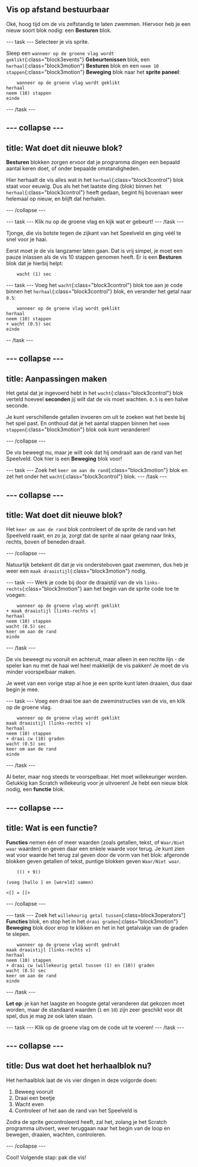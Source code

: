 ## Vis op afstand bestuurbaar

Oké, hoog tijd om de vis zelfstandig te laten zwemmen. Hiervoor heb je een nieuw soort blok nodig: een **Besturen** blok.

--- task --- Selecteer je vis sprite.

Sleep een `wanneer op de groene vlag wordt geklikt`{:class="block3events"} **Gebeurtenissen** blok, een `herhaal`{:class="block3motion"} **Besturen** blok en een `neem 10 stappen`{:class="block3motion"} **Beweging** blok naar het **sprite paneel**:

```blocks3
    wanneer op de groene vlag wordt geklikt
herhaal
neem (10) stappen
einde
```

--- /task ---

--- collapse ---
---
title: Wat doet dit nieuwe blok?
---

**Besturen** blokken zorgen ervoor dat je programma dingen een bepaald aantal keren doet, of onder bepaalde omstandigheden.

Hier herhaalt de vis alles wat in het `herhaal`{:class="block3control"} blok staat voor eeuwig. Dus als het het laatste ding (blok) binnen het `herhaal`{:class="block3control"} heeft gedaan, begint hij bovenaan weer helemaal op nieuw, en blijft dat herhalen.

--- /collapse ---

--- task --- Klik nu op de groene vlag en kijk wat er gebeurt! --- /task ---

Tjonge, die vis botste tegen de zijkant van het Speelveld en ging véél te snel voor je haai.

Eerst moet je de vis langzamer laten gaan. Dat is vrij simpel, je moet een pauze inlassen als de vis 10 stappen genomen heeft. Er is een **Besturen** blok dat je hierbij helpt:

```blocks3
    wacht (1) sec
```

--- task --- Voeg het `wacht`{:class="block3control"} blok toe aan je code binnen het `herhaal`{:class="block3control"} blok, en verander het getal naar `0.5`:

```blocks3
    wanneer op de groene vlag wordt geklikt
herhaal
neem (10) stappen
+ wacht (0.5) sec
einde
```

-- /task ---

--- collapse ---
---
title: Aanpassingen maken
---

Het getal dat je ingevoerd hebt in het `wacht`{:class="block3control"} blok verteld hoeveel **seconden** jij wilt dat de vis moet wachten. `0.5` is een halve seconde.

Je kunt verschillende getallen invoeren om uit te zoeken wat het beste bij het spel past. En onthoud dat je het aantal stappen binnen het `neem stappen`{:class="block3motion"} blok ook kunt veranderen!

--- /collapse ---

De vis beweegt nu, maar je wilt ook dat hij omdraait aan de rand van het Speelveld. Ook hier is een **Beweging** blok voor!

--- task --- Zoek het `keer om aan de rand`{:class="block3motion"} blok en zet het onder het `wacht`{:class="block3control"} blok. --- /task ---

--- collapse ---
---
title: Wat doet dit nieuwe blok?
---

Het `keer om aan de rand` blok controleert of de sprite de rand van het Speelveld raakt, en zo ja, zorgt dat de sprite al naar gelang naar links, rechts, boven of beneden draait.

--- /collapse ---

Natuurlijk betekent dit dat je vis ondersteboven gaat zwemmen, dus heb je weer een `maak draaistijl`{:class="block3motion"} nodig.

--- task --- Werk je code bij door de draaistijl van de vis `links-rechts`{:class="block3motion"} aan het begin van de sprite code toe te voegen:

```blocks3
    wanneer op de groene vlag wordt geklikt
+ maak draaistijl [links-rechts v]
herhaal
neem (10) stappen
wacht (0.5) sec
keer om aan de rand
einde
```

--- /task ---

De vis beweegt nu vooruit en achteruit, maar alleen in een rechte lijn - de speler kan nu met de haai wel heel makkelijk de vis pakken! Je moet de vis minder voorspelbaar maken.

Je weet van een vorige stap al hoe je een sprite kunt laten draaien, dus daar begin je mee.

--- task --- Voeg een draai toe aan de zweminstructies van de vis, en klik op de groene vlag.

```blocks3
    wanneer op de groene vlag wordt geklikt
maak draaistijl [links-rechts v]
herhaal
neem (10) stappen
+ draai cw (10) graden
wacht (0.5) sec
keer om aan de rand
einde
```

--- /task ---

Al beter, maar nog steeds te voorspelbaar. Het moet willekeuriger worden. Gelukkig kan Scratch willekeurig voor je uitvoeren! Je hebt een nieuw blok nodig, een **functie** blok.

--- collapse ---
---
title: Wat is een functie?
---

**Functies** nemen één of meer waarden (zoals getallen, tekst, of `Waar/Niet waar` waarden) en geven daar een enkele waarde voor terug. Je kunt zien wat voor waarde het terug zal geven door de vorm van het blok: afgeronde blokken geven getallen of tekst, puntige blokken geven `Waar/Niet waar`.

```blocks3
    (() + 9))

(voeg [hallo ] en [wereld] samen)

<[] = []>
```

--- /collapse ---

--- task --- Zoek het `willekeurig getal tussen`{:class=block3operators"] **Functies** blok, en stop het in het `draai graden`{:class="block3motion"} **Beweging** blok door erop te klikken en het in het getalvakje van de graden te slepen.

```blocks3
    wanneer op de groene vlag wordt gedrukt
maak draaistijl [links-rechts v]
herhaal
neem (10) stappen
+ draai cw (willekeurig getal tussen (1) en (10)) graden
wacht (0.5) sec
keer om aan de rand
einde
```

--- /task ---

**Let op**: je kan het laagste en hoogste getal veranderen dat gekozen moet worden, maar de standaard waarden (`1` en `10`) zijn zeer geschikt voor dit spel, dus je mag ze ook laten staan.

--- task --- Klik op de groene vlag om de code uit te voeren! --- /task ---

--- collapse ---
---
title: Dus wat doet het herhaalblok nu?
---

Het herhaalblok laat de vis vier dingen in deze volgorde doen:

1. Beweeg vooruit
2. Draai een beetje
3. Wacht even
4. Controleer of het aan de rand van het Speelveld is

Zodra de sprite gecontroleerd heeft, zal het, zolang je het Scratch programma uitvoert, weer teruggaan naar het begin van de loop en bewegen, draaien, wachten, controleren.

--- /collapse ---

Cool! Volgende stap: pak die vis!